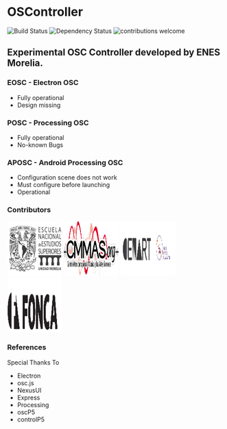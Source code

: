 # OSController

![Build Status](https://travis-ci.org/dwyl/esta.svg?branch=master)
![Dependency Status](https://david-dm.org/dwyl/esta.svg)
![contributions welcome](https://img.shields.io/badge/contributions-welcome-brightgreen.svg?style=flat)

## Experimental OSC Controller developed by ENES Morelia.

### EOSC - Electron OSC

* Fully operational
* Design missing

### POSC - Processing OSC

* Fully operational
* No-known Bugs

### APOSC - Android Processing OSC

* Configuration scene does not work
* Must configure before launching
* Operational

### Contributors

<a href="http://www.enesmorelia.unam.mx" ><img src="img/enes.png" style="width:128px;height:128px;"></a>
<a href="https://www.cmmas.org"><img src="img/cmmas.png" style="width:128px;height:128px;"></a>
<a href="https://www.cenart.gob.mx"><img src="img/cenart.png" style="width:128px;height:128px;"></a>
<a href="https://fonca.cultura.gob.mx"><img src="img/fonca.png" style="width:128px;height:128px;"></a>


### References

Special Thanks To

* Electron
* osc.js
* NexusUI
* Express
* Processing
* oscP5 
* controlP5




